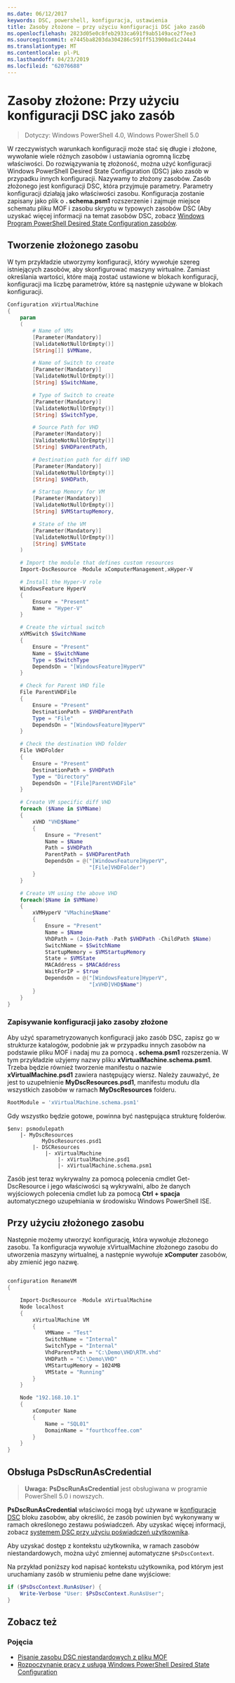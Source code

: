 ```yaml
---
ms.date: 06/12/2017
keywords: DSC, powershell, konfiguracja, ustawienia
title: Zasoby złożone — przy użyciu konfiguracji DSC jako zasób
ms.openlocfilehash: 2823d05e0c8feb2933ca691f9ab5149ace2f7ee3
ms.sourcegitcommit: e7445ba8203da304286c591ff513900ad1c244a4
ms.translationtype: MT
ms.contentlocale: pl-PL
ms.lasthandoff: 04/23/2019
ms.locfileid: "62076688"
---
```

# <a name="composite-resources-using-a-dsc-configuration-as-a-resource"></a>Zasoby złożone: Przy użyciu konfiguracji DSC jako zasób

> Dotyczy: Windows PowerShell 4.0, Windows PowerShell 5.0

W rzeczywistych warunkach konfiguracji może stać się długie i złożone, wywołanie wiele różnych zasobów i ustawiania ogromną liczbę właściwości. Do rozwiązywania tę złożoność, można użyć konfiguracji Windows PowerShell Desired State Configuration (DSC) jako zasób w przypadku innych konfiguracji. Nazywamy to złożony zasobów. Zasób złożonego jest konfiguracji DSC, która przyjmuje parametry. Parametry konfiguracji działają jako właściwości zasobu. Konfiguracja zostanie zapisany jako plik o **. schema.psm1** rozszerzenie i zajmuje miejsce schematu pliku MOF i zasobu skryptu w typowych zasobów DSC (Aby uzyskać więcej informacji na temat zasobów DSC, zobacz [Windows Program PowerShell Desired State Configuration zasobów](resources.md).

## <a name="creating-the-composite-resource"></a>Tworzenie złożonego zasobu

W tym przykładzie utworzymy konfiguracji, który wywołuje szereg istniejących zasobów, aby skonfigurować maszyny wirtualne. Zamiast określania wartości, które mają zostać ustawione w blokach konfiguracji, konfiguracji ma liczbę parametrów, które są następnie używane w blokach konfiguracji.

```powershell
Configuration xVirtualMachine
{
    param
    (
        # Name of VMs
        [Parameter(Mandatory)]
        [ValidateNotNullOrEmpty()]
        [String[]] $VMName,

        # Name of Switch to create
        [Parameter(Mandatory)]
        [ValidateNotNullOrEmpty()]
        [String] $SwitchName,

        # Type of Switch to create
        [Parameter(Mandatory)]
        [ValidateNotNullOrEmpty()]
        [String] $SwitchType,

        # Source Path for VHD
        [Parameter(Mandatory)]
        [ValidateNotNullOrEmpty()]
        [String] $VHDParentPath,

        # Destination path for diff VHD
        [Parameter(Mandatory)]
        [ValidateNotNullOrEmpty()]
        [String] $VHDPath,

        # Startup Memory for VM
        [Parameter(Mandatory)]
        [ValidateNotNullOrEmpty()]
        [String] $VMStartupMemory,

        # State of the VM
        [Parameter(Mandatory)]
        [ValidateNotNullOrEmpty()]
        [String] $VMState
    )

    # Import the module that defines custom resources
    Import-DscResource -Module xComputerManagement,xHyper-V

    # Install the Hyper-V role
    WindowsFeature HyperV
    {
        Ensure = "Present"
        Name = "Hyper-V"
    }

    # Create the virtual switch
    xVMSwitch $SwitchName
    {
        Ensure = "Present"
        Name = $SwitchName
        Type = $SwitchType
        DependsOn = "[WindowsFeature]HyperV"
    }

    # Check for Parent VHD file
    File ParentVHDFile
    {
        Ensure = "Present"
        DestinationPath = $VHDParentPath
        Type = "File"
        DependsOn = "[WindowsFeature]HyperV"
    }

    # Check the destination VHD folder
    File VHDFolder
    {
        Ensure = "Present"
        DestinationPath = $VHDPath
        Type = "Directory"
        DependsOn = "[File]ParentVHDFile"
    }

    # Create VM specific diff VHD
    foreach ($Name in $VMName)
    {
        xVHD "VHD$Name"
        {
            Ensure = "Present"
            Name = $Name
            Path = $VHDPath
            ParentPath = $VHDParentPath
            DependsOn = @("[WindowsFeature]HyperV",
                          "[File]VHDFolder")
        }
    }

    # Create VM using the above VHD
    foreach($Name in $VMName)
    {
        xVMHyperV "VMachine$Name"
        {
            Ensure = "Present"
            Name = $Name
            VhDPath = (Join-Path -Path $VHDPath -ChildPath $Name)
            SwitchName = $SwitchName
            StartupMemory = $VMStartupMemory
            State = $VMState
            MACAddress = $MACAddress
            WaitForIP = $true
            DependsOn = @("[WindowsFeature]HyperV",
                          "[xVHD]VHD$Name")
        }
    }
}
```

### <a name="saving-the-configuration-as-a-composite-resource"></a>Zapisywanie konfiguracji jako zasoby złożone

Aby użyć sparametryzowanych konfiguracji jako zasób DSC, zapisz go w strukturze katalogów, podobnie jak w przypadku innych zasobów na podstawie pliku MOF i nadaj mu za pomocą **. schema.psm1** rozszerzenia. W tym przykładzie użyjemy nazwy pliku **xVirtualMachine.schema.psm1**. Trzeba będzie również tworzenie manifestu o nazwie **xVirtualMachine.psd1** zawiera następujący wiersz. Należy zauważyć, że jest to uzupełnienie **MyDscResources.psd1**, manifestu modułu dla wszystkich zasobów w ramach **MyDscResources** folderu.

```powershell
RootModule = 'xVirtualMachine.schema.psm1'
```

Gdy wszystko będzie gotowe, powinna być następująca strukturę folderów.

```
$env: psmodulepath
    |- MyDscResources
           MyDscResources.psd1
        |- DSCResources
            |- xVirtualMachine
                |- xVirtualMachine.psd1
                |- xVirtualMachine.schema.psm1
```

Zasób jest teraz wykrywalny za pomocą polecenia cmdlet Get-DscResource i jego właściwości są wykrywalni, albo że danych wyjściowych polecenia cmdlet lub za pomocą **Ctrl + spacja** automatycznego uzupełniania w środowisku Windows PowerShell ISE.

## <a name="using-the-composite-resource"></a>Przy użyciu złożonego zasobu

Następnie możemy utworzyć konfigurację, która wywołuje złożonego zasobu. Ta konfiguracja wywołuje xVirtualMachine złożonego zasobu do utworzenia maszyny wirtualnej, a następnie wywołuje **xComputer** zasobów, aby zmienić jego nazwę.

```powershell

configuration RenameVM
{

    Import-DscResource -Module xVirtualMachine
    Node localhost
    {
        xVirtualMachine VM
        {
            VMName = "Test"
            SwitchName = "Internal"
            SwitchType = "Internal"
            VhdParentPath = "C:\Demo\VHD\RTM.vhd"
            VHDPath = "C:\Demo\VHD"
            VMStartupMemory = 1024MB
            VMState = "Running"
        }
    }

    Node "192.168.10.1"
    {
        xComputer Name
        {
            Name = "SQL01"
            DomainName = "fourthcoffee.com"
        }
    }
}
```

## <a name="supporting-psdscrunascredential"></a>Obsługa PsDscRunAsCredential

>**Uwaga:** **PsDscRunAsCredential** jest obsługiwana w programie PowerShell 5.0 i nowszych.

**PsDscRunAsCredential** właściwości mogą być używane w [konfiguracje DSC](../configurations/configurations.md) bloku zasobów, aby określić, że zasób powinien być wykonywany w ramach określonego zestawu poświadczeń.
Aby uzyskać więcej informacji, zobacz [systemem DSC przy użyciu poświadczeń użytkownika](../configurations/runAsUser.md).

Aby uzyskać dostęp z kontekstu użytkownika, w ramach zasobów niestandardowych, można użyć zmiennej automatyczne `$PsDscContext`.

Na przykład poniższy kod napisać kontekstu użytkownika, pod którym jest uruchamiany zasób w strumieniu pełne dane wyjściowe:

```powershell
if ($PsDscContext.RunAsUser) {
    Write-Verbose "User: $PsDscContext.RunAsUser";
}
```

## <a name="see-also"></a>Zobacz też
### <a name="concepts"></a>Pojęcia
* [Pisanie zasobu DSC niestandardowych z pliku MOF](authoringResourceMOF.md)
* [Rozpoczynanie pracy z usługą Windows PowerShell Desired State Configuration](../overview/overview.md)